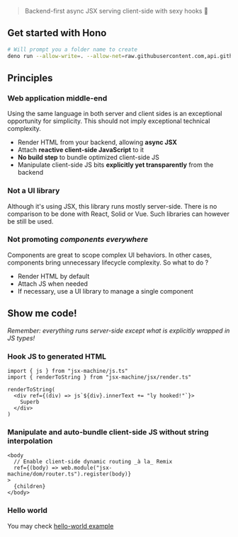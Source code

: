 > Backend-first async JSX serving client-side with sexy hooks 🦜

## Get started with Hono

```sh
# Will prompt you a folder name to create
deno run --allow-write=. --allow-net=raw.githubusercontent.com,api.github.com https://raw.githubusercontent.com/ngasull/jsx-machine/master/init.ts
```

## Principles

### Web application middle-end

Using the same language in both server and client sides is an exceptional opportunity for simplicity.
This should not imply exceptional technical complexity.

- Render HTML from your backend, allowing **async JSX**
- Attach **reactive client-side JavaScript** to it
- **No build step** to bundle optimized client-side JS
- Manipulate client-side JS bits **explicitly yet transparently** from the backend

### Not a UI library

Although it's using JSX, this library runs mostly server-side.
There is no comparison to be done with React, Solid or Vue.
Such libraries can however be still be used.

### Not promoting _components everywhere_

Components are great to scope complex UI behaviors. In other cases, components bring unnecessary lifecycle complexity. So what to do ?

- Render HTML by default
- Attach JS when needed
- If necessary, use a UI library to manage a single component

## Show me code!

_Remember: everything runs server-side except what is explicitly wrapped in JS types!_

### Hook JS to generated HTML

```tsx
import { js } from "jsx-machine/js.ts"
import { renderToString } from "jsx-machine/jsx/render.ts"

renderToString(
  <div ref={(div) => js`${div}.innerText += "ly hooked!"`}>
    Superb
  </div>
)
```

### Manipulate and auto-bundle client-side JS without string interpolation

```tsx
<body
  // Enable client-side dynamic routing _à la_ Remix
  ref={(body) => web.module("jsx-machine/dom/router.ts").register(body)}
>
  {children}
</body>
```

### Hello world

You may check [hello-world example](./examples/hello-world)
